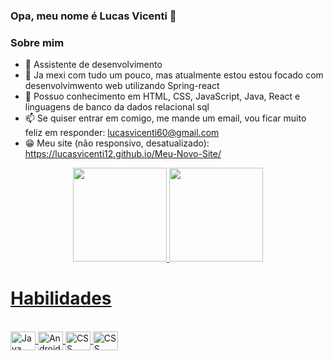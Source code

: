 ### Opa, meu nome é Lucas Vicenti 👋

### Sobre mim


- 🔭 Assistente de desenvolvimento
- 🤠 Ja mexi com tudo um pouco, mas atualmente estou estou focado com desenvolvimwento web utilizando Spring-react
- 🌱 Possuo conhecimento em HTML, CSS, JavaScript, Java, React e linguagens de banco da dados relacional sql
- 📫 Se quiser entrar em comigo, me mande um email, vou ficar muito feliz em responder: lucasvicenti60@gmail.com </br>
- 😁 Meu site (não responsivo, desatualizado): https://lucasvicenti12.github.io/Meu-Novo-Site/



<div align="center">
  <a href="https://github.com/LucasVicenti12">
  <img height="150em" src="https://github-readme-stats.vercel.app/api?username=LucasVicenti12&show_icons=true&theme=synthwave&include_all_commits=true&count_private=true&border_radius=0px"
       />
  <img height="150em" src="https://github-readme-stats.vercel.app/api/top-langs/?username=LucasVicenti12&layout=compact&langs_count=7&theme=synthwave&border_radius=0px"/>
</div>
  
  <h1>Habilidades</h1>
  <div style="display: inline_block"><br>
  <img align="center" alt="Java" height="30" width="40" src="https://cdn.jsdelivr.net/gh/devicons/devicon/icons/java/java-original.svg" />
  <img align="center" alt="AndroidStudio" height="30" width="40" src="https://cdn.jsdelivr.net/gh/devicons/devicon/icons/androidstudio/androidstudio-original.svg" /> 
  <img align="center" alt="CSS" height="30" width="40" src="https://cdn.jsdelivr.net/gh/devicons/devicon/icons/css3/css3-plain.svg" />
  <img align="center" alt="CSS" height="30" width="40" src="https://cdn.jsdelivr.net/gh/devicons/devicon/icons/html5/html5-plain.svg" />
          
          
  </div>
